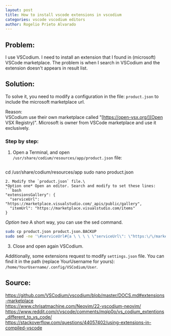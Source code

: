 ```yaml
---
layout: post
title: How to install vscode extensions in vscodium
categories: vscode vscodium editors
author: Rogelio Prieto Alvarado
---
```


## Problem: 

I use VSCodium. I need to install an extension that I found in (microsoft) VSCode marketplace.
The problem is when I search in VSCodium and the extension doesn't appears in result list.



## Solution:
To solve it, you need to modify a configuration in the file: ```product.json``` to include the microsoft marketplace url.

Reason:\
VSCodium use their own marketplace called "[https://open-vsx.org/](Open VSX Registry)". Microsoft is owner from VSCode marketplace and use it exclusively.


### Step by step:

1. Open a Terminal, and open `/usr/share/codium/resources/app/product.json` file:
   ```bash
  cd /usr/share/codium/resources/app
  sudo nano product.json
  ```
2. Modify the `product.json` file.\
*Option one* Open an editor. Search and modify to set these lines: 
```bash
"extensionsGallery": {
    "serviceUrl": "https://marketplace.visualstudio.com/_apis/public/gallery",
    "itemUrl": "https://marketplace.visualstudio.com/items"
}
```
*Option two* A short way, you can use the sed command.

```bash
sudo cp product.json product.json.BACKUP
sudo sed -ne '\#serviceUrl#{a \ \ \ \ \"serviceUrl\": \"https:\/\/marketplace.visualstudio.com\/_apis\/public\/gallery\",' -e ';b };\#itemUrl#{a \ \ \ \ \"itemUrl\": \"https:\/\/marketplace.visualstudio.com\/items\"' -e ';b };p'  /usr/share/codium/resources/app/product.json.BACKUP |  sudo tee /usr/share/codium/resources/app/product.json >/dev/null
```
3. Close and open again VSCodium.



Additionally, some extensions request to modify `settings.json` file.
You can find it in the path (replace YourUsername for yours): `/home/YourUsername/.config/VSCodium/User`. 





## Source:

<https://github.com/VSCodium/vscodium/blob/master/DOCS.md#extensions-marketplace>\
<https://www.chrisatmachine.com/Neovim/22-vscodium-neovim/>\
<https://www.reddit.com/r/vscode/comments/mqip0o/vs_codium_extentions_different_to_vs_code/>\
<https://stackoverflow.com/questions/44057402/using-extensions-in-compiled-vscode>
